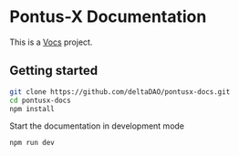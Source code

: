 # Pontus-X Documentation

This is a [Vocs](https://vocs.dev) project.

## Getting started

```bash
git clone https://github.com/deltaDAO/pontusx-docs.git
cd pontusx-docs
npm install
```

Start the documentation in development mode
```bash
npm run dev
```

